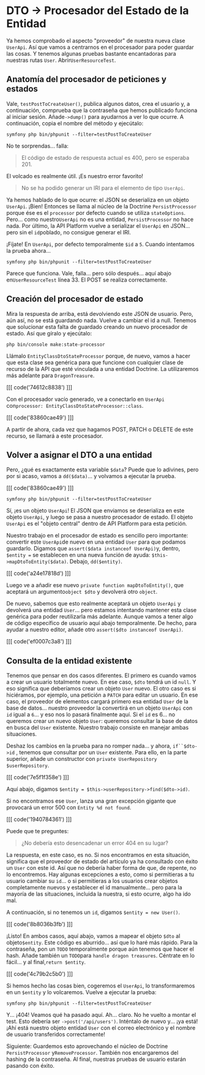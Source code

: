 # DTO -> Procesador del Estado de la Entidad

Ya hemos comprobado el aspecto "proveedor" de nuestra nueva clase `UserApi`. Así que vamos a centrarnos en el procesador para poder guardar las cosas. Y tenemos algunas pruebas bastante encantadoras para nuestras rutas `User`. Abrir`UserResourceTest`.

## Anatomía del procesador de peticiones y estados

Vale, `testPostToCreateUser()`, publica algunos datos, crea el usuario y, a continuación, comprueba que la contraseña que hemos publicado funciona al iniciar sesión. Añade`->dump()` para ayudarnos a ver lo que ocurre. A continuación, copia el nombre del método y ejecútalo:

```terminal-silent
symfony php bin/phpunit --filter=testPostToCreateUser
```

No te sorprendas... falla:

> El código de estado de respuesta actual es 400, pero se esperaba 201.

El volcado es realmente útil. ¡Es nuestro error favorito!

> No se ha podido generar un IRI para el elemento de tipo `UserApi`.

Ya hemos hablado de lo que ocurre: el JSON se deserializa en un objeto `UserApi`. ¡Bien! Entonces se llama al núcleo de la Doctrine `PersistProcessor` porque ése es el `processor` por defecto cuando se utiliza `stateOptions`. Pero... como nuestro`UserApi` no es una entidad, `PersistProcessor` no hace nada. Por último, la API Platform vuelve a serializar el `UserApi` en JSON... pero sin el `id`poblado, no consigue generar el IRI.

¡Fíjate! En `UserApi`, por defecto temporalmente `$id` a `5`. Cuando intentamos la prueba ahora...

```terminal-silent
symfony php bin/phpunit --filter=testPostToCreateUser
```

Parece que funciona. Vale, falla... pero sólo después... aquí abajo en`UserResourceTest` línea 33. El POST se realiza correctamente.

## Creación del procesador de estado

Mira la respuesta de arriba, está devolviendo este JSON de usuario. Pero, aún así, no se está guardando nada. Vuelve a cambiar el id a null. Tenemos que solucionar esta falta de guardado creando un nuevo procesador de estado. Así que gíralo y ejecútalo:

```terminal
php bin/console make:state-processor
```

Llámalo `EntityClassDtoStateProcessor` porque, de nuevo, vamos a hacer que esta clase sea genérica para que funcione con cualquier clase de recurso de la API que esté vinculada a una entidad Doctrine. La utilizaremos más adelante para `DragonTreasure`.

[[[ code('74612c8838') ]]]

Con el procesador vacío generado, ve a conectarlo en `UserApi` con`processor: EntityClassDtoStateProcessor::class`.

[[[ code('83860cae49') ]]]

A partir de ahora, cada vez que hagamos POST, PATCH o DELETE de este recurso, se llamará a este procesador.

## Volver a asignar el DTO a una entidad

Pero, ¿qué es exactamente esta variable `$data`? Puede que lo adivines, pero por si acaso, vamos a `dd($data)`... y volvamos a ejecutar la prueba.

[[[ code('83860cae49') ]]]

```terminal-silent
symfony php bin/phpunit --filter=testPostToCreateUser
```

Sí, ¡es un objeto `UserApi`! El JSON que enviamos se deserializa en este objeto `UserApi`, y luego se pasa a nuestro procesador de estado. El objeto `UserApi` es el "objeto central" dentro de API Platform para esta petición.

Nuestro trabajo en el procesador de estado es sencillo pero importante: convertir este `UserApi`de nuevo en una entidad `User` para que podamos guardarlo. Digamos que `assert($data instanceof UserApi)`y, dentro, `$entity =` se establecen en una nueva función de ayuda: `$this->mapDtoToEntity($data)`. Debajo, `dd($entity)`.

[[[ code('a24e17818d') ]]]

Luego ve a añadir ese nuevo `private function mapDtoToEntity()`, que aceptará un argumento`object $dto` y devolverá otro `object`.

De nuevo, sabemos que esto realmente aceptará un objeto `UserApi` y devolverá una entidad `User`... pero estamos intentando mantener esta clase genérica para poder reutilizarla más adelante. Aunque vamos a tener algo de código específico de usuario aquí abajo temporalmente. De hecho, para ayudar a nuestro editor, añade otro `assert($dto instanceof UserApi)`.

[[[ code('ef0007c3a8') ]]]

## Consulta de la entidad existente

Tenemos que pensar en dos casos diferentes. El primero es cuando vamos a crear un usuario totalmente nuevo. En ese caso, `$dto` tendrá un id `null`. Y eso significa que deberíamos crear un objeto `User` nuevo. El otro caso es si hiciéramos, por ejemplo, una petición a `PATCH` para editar un usuario. En ese caso, el proveedor de elementos cargará primero esa entidad `User` de la base de datos... nuestro proveedor la convertirá en un objeto `UserApi` con `id` igual a `6`... y eso nos lo pasará finalmente aquí. Si el `id` es 6... no queremos crear un nuevo objeto `User`: queremos consultar la base de datos en busca del `User` existente. Nuestro trabajo consiste en manejar ambas situaciones.

Deshaz los cambios en la prueba para no romper nada... y ahora, `if``$dto->id` , tenemos que consultar por un `User` existente. Para ello, en la parte superior, añade un constructor con `private UserRepository $userRepository`. 

[[[ code('7e5f1f358e') ]]]

Aquí abajo, digamos `$entity = $this->userRepository->find($dto->id)`.

Si no encontramos ese `User`, lanza una gran excepción gigante que provocará un error 500 con `Entity %d not found`.

[[[ code('1940784361') ]]]

Puede que te preguntes:

> ¿No debería esto desencadenar un error 404 en su lugar?

La respuesta, en este caso, es no. Si nos encontramos en esta situación, significa que el proveedor de estado del artículo ya ha consultado con éxito un `User` con este id. Así que no debería haber forma de que, de repente, no lo encontremos. Hay algunas excepciones a esto, como si permitieras a tu usuario cambiar su `id`... o si permitieras a los usuarios crear objetos completamente nuevos y establecer el id manualmente... pero para la mayoría de las situaciones, incluida la nuestra, si esto ocurre, algo ha ido mal.

A continuación, si no tenemos un `id`, digamos `$entity = new User()`.

[[[ code('8b8036b3fb') ]]]

¡Listo! En ambos casos, aquí abajo, vamos a mapear el objeto `$dto` al objeto`$entity`. Este código es aburrido... así que lo haré más rápido. Para la contraseña, pon un `TODO` temporalmente porque aún tenemos que hacer el hash. Añade también un `TODO`para `handle dragon treasures`. Céntrate en lo fácil... y al final,`return $entity`.

[[[ code('4c79b2c5b0') ]]]

Si hemos hecho las cosas bien, cogeremos el `UserApi`, lo transformaremos en un `$entity` y lo volcaremos. Vuelve a ejecutar la prueba:

```terminal-silent
symfony php bin/phpunit --filter=testPostToCreateUser
```

Y... ¡404! Veamos qué ha pasado aquí. Ah... claro. No he vuelto a montar el test. Esto debería ser `->post('/api/users')`. Inténtalo de nuevo y... ¡ya está! ¡Ahí está nuestro objeto entidad `User` con el correo electrónico y el nombre de usuario transferidos correctamente!

Siguiente: Guardemos esto aprovechando el núcleo de Doctrine `PersistProcessor` y`RemoveProcessor`. También nos encargaremos del hashing de la contraseña. Al final, nuestras pruebas de usuario estarán pasando con éxito.
